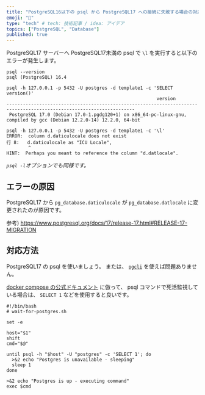 ```yaml
---
title: "PostgreSQL16以下の psql から PostgreSQL17 への接続に失敗する場合の対応方法"
emoji: "🐘"
type: "tech" # tech: 技術記事 / idea: アイデア
topics: ["PostgreSQL", "Database"]
published: true
---
```

PostgreSQL17 サーバーへ PostgreSQL17未満の psql で `\l` を実行すると以下のエラーが発生します。

```shell
psql --version
psql (PostgreSQL) 16.4

psql -h 127.0.0.1 -p 5432 -U postgres -d template1 -c 'SELECT version()'
                                                       version
---------------------------------------------------------------------------------------------------------------------
 PostgreSQL 17.0 (Debian 17.0-1.pgdg120+1) on x86_64-pc-linux-gnu, compiled by gcc (Debian 12.2.0-14) 12.2.0, 64-bit

psql -h 127.0.0.1 -p 5432 -U postgres -d template1 -c '\l'
ERROR:  column d.daticulocale does not exist
行 8:   d.daticulocale as "ICU Locale",
        ^
HINT:  Perhaps you meant to reference the column "d.datlocale".
```
*`psql -l`オプションでも同様です。*

## エラーの原因

PostgreSQL17 から `pg_database.daticulocale` が `pg_database.datlocale` に変更されたのが原因です。

参考) https://www.postgresql.org/docs/17/release-17.html#RELEASE-17-MIGRATION

## 対応方法

PostgreSQL17 の psql を使いましょう。
または、 [`pgcli`](https://qiita.com/nanasess/items/f985e3d6250247aaa03c) を使えば問題ありません。

[docker compose の公式ドキュメント](https://docs.docker.jp/v17.06/compose/startup-order.html) に倣って、 psql コマンドで死活監視している場合は、 `SELECT 1` などを使用すると良いです。

```shell
#!/bin/bash
# wait-for-postgres.sh

set -e

host="$1"
shift
cmd="$@"

until psql -h "$host" -U "postgres" -c 'SELECT 1'; do
  >&2 echo "Postgres is unavailable - sleeping"
  sleep 1
done

>&2 echo "Postgres is up - executing command"
exec $cmd
```

